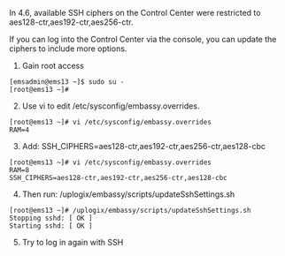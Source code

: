 <!-- 5.4 -->

In 4.6, available SSH ciphers on the Control Center were restricted to aes128-ctr,aes192-ctr,aes256-ctr.

If you can log into the Control Center via the console, you can update the ciphers to include more options.

1) Gain root access

```
[emsadmin@ems13 ~]$ sudo su -
[root@ems13 ~]#
```

2) Use vi to edit /etc/sysconfig/embassy.overrides.

```
[root@ems13 ~]# vi /etc/sysconfig/embassy.overrides
RAM=4
```

3) Add: SSH_CIPHERS=aes128-ctr,aes192-ctr,aes256-ctr,aes128-cbc

```
[root@ems13 ~]# vi /etc/sysconfig/embassy.overrides
RAM=8
SSH_CIPHERS=aes128-ctr,aes192-ctr,aes256-ctr,aes128-cbc
```

4) Then run: /uplogix/embassy/scripts/updateSshSettings.sh

```
[root@ems13 ~]# /uplogix/embassy/scripts/updateSshSettings.sh
Stopping sshd: [ OK ]
Starting sshd: [ OK ]
```

5) Try to log in again with SSH